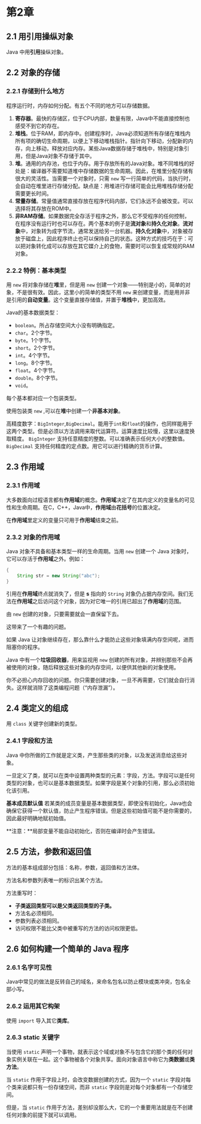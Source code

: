# 第2章

## 2.1 用引用操纵对象

Java 中用**引用**操纵对象。

## 2.2 对象的存储

### 2.2.1 存储到什么地方

程序运行时，内存如何分配。有五个不同的地方可以存储数据。

1. **寄存器**。最快的存储区，位于CPU内部，数量有限，Java中不能直接控制也感受不到它的存在。
2. **堆栈**。位于RAM，即内存中。创建程序时，Java必须知道所有存储在堆栈内所有项的确切生命周期，以便上下移动堆栈指针。指针向下移动，分配新的内存，向上移动，释放对应内存。某些Java数据存储于堆栈中，特别是对象引用，但是Java对象不存储于其中。
3. **堆**。通用的内存池，也位于内存。用于存放所有的Java对象。堆不同堆栈的好处是：编译器不需要知道堆中存储数据的生命周期。因此，在堆里分配存储有很大的灵活性。当需要一个对象时，只需 `new` 写一行简单的代码，当执行时，会自动在堆里进行存储分配。缺点是：用堆进行存储可能会比用堆栈存储分配需要更长时间。
4. **常量存储**。常量值通常直接存放在程序代码内部，它们永远不会被改变。可以选择将其存放在ROM中。
5. **非RAM存储**。如果数据完全存活于程序之外，那么它不受程序的任何控制，在程序没有运行时也可以存在。两个基本的例子是**流对象**和**持久化对象**。**流对象**中，对象转为成字节流，通常发送给另一台机器。**持久化对象**中，对象被存放于磁盘上，因此程序终止也可以保持自己的状态。这种方式的技巧在于：可以把对象转化成可以存放在其它媒介上的食物，需要时可以恢复成常规的RAM对象。

### 2.2.2 特例：基本类型

用 `new` 将对象存储在**堆**里，但是用 `new` 创建一个对象——特别是小的，简单的对象，不是很有效。因此，这里小的简单的类型不用 `new` 来创建变量，而是用并非是引用的**自动变量**。这个变量直接存储值，并置于**堆栈**中，更加高效。

Java的基本数据类型：

* `boolean`。所占存储空间大小没有明确指定。
* `char`。2个字节。
* `byte`。1个字节。
* `short`。2个字节。
* `int`。4个字节。
* `long`。8个字节。
* `float`。4个字节。
* `double`。8个字节。
* `void`。

每个基本都对应一个包装类型。

使用包装类 `new` ,可以在**堆**中创建一个**非基本对象**。

高精度数字：`BigInteger`,`BigDecimal`。能用于`int`和`float`的操作，也同样能用于这两个类型。但是必须以方法调用来取代运算符。运算速度比较慢，这里以速度换取精度。 `BigInteger` 支持任意精度的整数。可以准确表示任何大小的整数值。 `BigDecimal` 支持任何精度的定点数。用它可以进行精确的货币计算。

## 2.3 作用域

### 2.3.1 作用域

大多数面向过程语言都有**作用域**的概念。**作用域**决定了在其内定义的变量名的可见性和生命周期。在C，C++，Java中，**作用域**由**花括号**的位置决定。

在**作用域**里定义的变量只可用于**作用域**结束之前。

### 2.3.2 对象的作用域

Java 对象不具备和基本类型一样的生命周期。当用 `new` 创建一个 Java 对象时，它可以存活于**作用域**之外。例如：

```java
{
    String str = new String("abc");
}
```

引用在**作用域**终点就消失了，但是 **s** 指向的 `String` 对象仍占据内存空间。我们无法在**作用域**之后访问这个对象，因为对它唯一的引用已超出了**作用域**的范围。

由 `new` 创建的对象，只要需要就会一直保留下去。

这带来了一个有趣的问题。

如果 Java 让对象继续存在，那么靠什么才能防止这些对象填满内存空间呢，进而阻塞你的程序。

Java 中有一个**垃圾回收器**，用来监视用 `new` 创建的所有对象，并辨别那些不会再被使用的对象，随后释放这些对象的内存空间，以便供其他新的对象使用。

你不必担心内存回收的问题。你只需要创建对象，一旦不再需要，它们就会自行消失。这样就消除了这类编程问题（“内存泄漏”）。

## 2.4 类定义的组成

用 `class` 关键字创建新的类型。

### 2.4.1 字段和方法

Java 中你所做的工作就是定义类，产生那些类的对象，以及发送消息给这些对象。

一旦定义了类，就可以在类中设置两种类型的元素：字段，方法。字段可以是任何类型的对象，也可以是基本数据类型。如果字段是某个对象的引用，那么必须初始化该引用。

**基本成员默认值** 若某类的成员变量是基本数据类型，即使没有初始化，Java也会确保它获得一个默认值，防止产生程序错误。但是这些初始值可能不是你需要的，因此最好明确地赋初始值。

**注意：**局部变量不能自动初始化，否则在编译时会产生错误。

## 2.5 方法，参数和返回值

方法的基本组成部分包括：名称，参数，返回值和方法体。

方法名和参数列表唯一的标识出某个方法。

方法重写时：

* **子类返回类型可以是父类返回类型的子类。**
* 方法名必须相同。
* 参数列表必须相同。
* 访问权限不能比父类中被重写的方法的访问权限更低。

## 2.6 如何构建一个简单的 Java 程序

### 2.6.1 名字可见性

Java中常见的做法是反转自己的域名，来命名包名以防止模块或类冲突，包名全部小写。

### 2.6.2 运用其它构架

使用 `import` 导入其它**类库**。

### 2.6.3 static 关键字

当使用 `static` 声明一个事物，就表示这个域或对象不与包含它的那个类的任何对象实例关联在一起。这个事物被各个对象共享。面向对象语言中称它为**类数据**或**类方法**。

当 `static` 作用于字段上时，会改变数据创建的方式，因为一个 `static` 字段对每个类来说都只有一份存储空间，而非 `static` 字段则是对每个对象都有一个存储空间。

但是，当 `static` 作用于方法，差别却没那么大，它的一个重要用法就是在不创建任何对象的前提下就可以调用。

